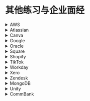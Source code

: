 # 其他练习与企业面经

<details>
<summary>AWS</summary>

* Code
  * [Rotting Oranges](../Leetcode%20Practices/algorithms/medium/994%20Rotting%20Oranges.java)
  * Matrix

</details>

<details>
<summary>Atlassian</summary>

* Code
  * [Router](./14-10-2021%20router/)
  * [Collections of Files](./collections%20of%20files/)
  * [Rate Limiter](../Leetcode%20Practices/object%20oriented%20design/other%20practices/rate%20limiter%203/Solution.java)
* System Design
  * [Design Tag Function](../Leetcode%20Practices/system%20design/README.md#设计-Tag-系统)
  * [Design Could Message Queue](../Leetcode%20Practices/system%20design/README.md#设计分布式云消息队列-包括-Notification-系统)

</details>

<details>
<summary>Canva</summary>

* Code
  * [Design Service](./26-07-2023%20design%20service/Solution.java)
* System Design
  * [Game of Life](./game%20of%20life/Solution.java)

</details>

<details>
<summary>Google</summary>

* Code
  * [LRU](../Leetcode%20Practices/algorithms/medium/146%20LRU%20Cache.java)

</details>

<details>
<summary>Oracle</summary>
</details>

<details>
<summary>Square</summary>

* Code
  * [Simple Bank](../Leetcode%20Practices/object%20oriented%20design/other%20practices/simple%20bank/)
* System Design
  * [Design Hotel Booking System](../Leetcode%20Practices/system%20design/README.md#设计酒店预订系统)

</details>

<details>
<summary>Shopify</summary>

https://www.xiakexing.me/forum.php?mod=viewthread&tid=22030  
面试流程。Shopify 面试一共三轮，Recruiter Screen + Pair Programming + VO。 第二轮的 Pair Programming 很简单，主要考察的是你的 coding style 跟对歌 programming 的理解 (例如说会不会使用 design patterns)  

最后详细说一下 VO 的情况：  
Session 1: 跟一个 developer Pair Programming。设计一个 Robot 系统，Robot 支持键盘 WS 的指令可以向前后走，AD 指令负责向左转和向右转。  
Session 2: Technical Deep Dive: 跟一个 Application Lead talk about 1-2 challenging/complex projects that you’ve worked on.  
Session 3: Pair Programming with a Engineering Manager. 出了题目是是这个：https://github.com/emilybache/GildedRose-Refactoring-Kata  要求 add a new feature 但实际上需要写 test cases 并且 refactor code。  

</details>

<details>
<summary>TikTok</summary>

* Code
  * [Topo Sort](../Common%20Algorithm%20and%20Theory/拓扑排序.md)
  * Find first positive number - Binary Search
  * DP
  * [Number of Flowers in Full Bloom](../Leetcode%20Practices/algorithms/hard/2251%20Number%20of%20Flowers%20in%20Full%20Bloom.java)
* System Design
  * [Design TinyURL](../Leetcode%20Practices/system%20design/README.md#设计-TinyURL)
  * Design Like System - DB: Like and User Table etc

</details>

<details>
<summary>Workday</summary>

* Code
  * [Multi Processor Schedule](./04-11-2021%20multiple%20processor%20schedule%20min%20time/)

</details>

<details>
<summary>Xero</summary>

* Code
  * Invoice OOD

</details>

<details>
<summary>Zendesk</summary>
</details>

<details>
<summary>MongoDB</summary>

* Code
  * [Random Map](./random%20map/)

</details>

<details>
<summary>Unity</summary>

* Code
  * [Consistent Hash](../Leetcode%20Practices/object%20oriented%20design/other%20practices/consistent%20hash/)

</details>

<details>
<summary>CommBank</summary>

* Code
  * [Rotate Metrix](../Leetcode%20Practices/algorithms/medium/48%20Rotate%20Image.java)
* System Design
  * [Design Web Crawler](../Leetcode%20Practices/system%20design/README.md#设计-Web-Crawler)
  * [Design Dropbox](../Leetcode%20Practices/system%20design/README.md#设计云存储系统如-Dropbox-S3)

</details>
